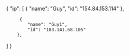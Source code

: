 {
    "ip": [
        {
            "name": "Guy",
            "id": "154.84.153.114"
         },
         
         {
            "name": "Guy1",
            "id": "103.141.68.105"
        },
   ]
}
